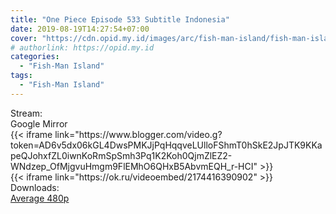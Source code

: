 ```yaml
---
title: "One Piece Episode 533 Subtitle Indonesia"
date: 2019-08-19T14:27:54+07:00
cover: "https://cdn.opid.my.id/images/arc/fish-man-island/fish-man-island.webp" # Optional, cover
# authorlink: https://opid.my.id
categories:
  - "Fish-Man Island"
tags:
  - "Fish-Man Island"
---
```

<div class="ui menu violet borderless inverted">
  <div class="header item active">
        Stream:
    </div>
  <a class="active item" data-tab="google">
    <i class="google drive icon"></i> Google
  </a>
  <a class="item nounderline" data-tab="mirror">
    <i class="odnoklassniki icon"></i> Mirror
  </a>
</div>
<div class="ui bottom attached tab segment active" style="border:0 !important;" data-tab="google">
{{< iframe link="https://www.blogger.com/video.g?token=AD6v5dx06kGL4DwsPMKJjPqHqqveLUlloFShmT0hSkE2JpJTK9KKapeQJohxfZL0iwnKoRmSpSmh3Pq1K2Koh0QjmZlEZ2-WNdzep_OfMjgvuHmgm9FlEMhO6QHxB5AbvmEQH_r-HCI" >}}
</div>
<div class="ui bottom attached tab segment" style="border:0 !important;" data-tab="mirror">
{{< iframe link="https://ok.ru/videoembed/2174416390902" >}}
</div>
<div class="ui menu violet borderless inverted">
  <div class="header item active">
        Downloads:
    </div>
  <a class="item nounderline" href="https://ouo.io/fF5Amq" target="_blank" rel="dofollow"><i class="google drive icon"></i>
    Average 480p</a>
</div>